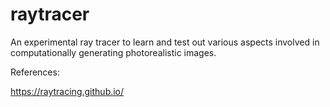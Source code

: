 # raytracer

An experimental ray tracer to learn and test out various aspects involved in computationally 
generating photorealistic images.

References:

https://raytracing.github.io/
